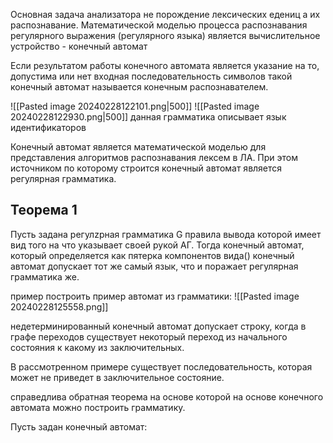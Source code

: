 Основная задача анализатора не порождение лексических едениц а их распознавание.
Математической моделью процесса распознавания регулярного выражения (регулярного языка) является вычислительное устройство - конечный автомат 

Если результатом работы конечного автомата является указание на то, допустима или нет входная последовательность символов такой конечный автомат называется конечным распознавателем.

![[Pasted image 20240228122101.png|500]]
![[Pasted image 20240228122930.png|500]]
данная грамматика описывает язык идентификаторов

Конечный автомат является математической моделью для представления алгоритмов распознавания лексем в ЛА. При этом источником по которому строится конечный автомат является регулярная грамматика.

## Теорема 1 
Пусть задана регулzрная грамматика G правила вывода которой имеет вид того на что указывает своей рукой АГ. Тогда конечный автомат, который определяется как пятерка компонентов вида() конечный автомат допускает тот же самый язык, что и поражает регулярная грамматика же. 

пример построить пример автомат из грамматики:
![[Pasted image 20240228125558.png]]

недетерминированный конечный автомат допускает строку, когда в графе переходов существует некоторый переход из начального состояния к какому из заключительных.

В рассмотренном примере существует последовательность, которая может не приведет в заключительное состояние. 



справедлива обратная теорема на основе которой на основе конечного автомата можно построить грамматику.

Пусть задан конечный автомат: